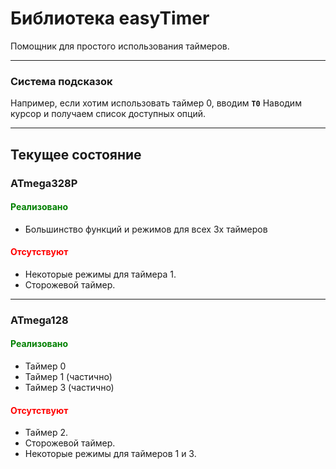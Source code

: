 # Библиотека easyTimer

Помощник для простого использования таймеров.

---

### Система подсказок
Например, если хотим использовать таймер 0, вводим **`T0`**
Наводим курсор и получаем список доступных опций.

---

## Текущее состояние

### **ATmega328P**
#### <span style="color:green">Реализовано</span>

+ Большинство функций и режимов для всех 3х таймеров

#### <span style="color:red">Отсутствуют</span>

+ Некоторые режимы для таймера 1.
+ Сторожевой таймер.

---

### **ATmega128**
#### <span style="color:green">Реализовано</span>

+ Таймер 0
+ Таймер 1 (частично)
+ Таймер 3 (частично)

#### <span style="color:red">Отсутствуют</span>

+ Таймер 2.
+ Сторожевой таймер.
+ Некоторые режимы для таймеров 1 и 3.

